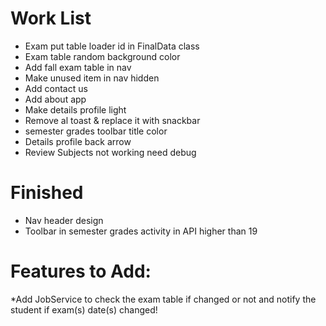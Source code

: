 # Work List #

* Exam put table loader id in FinalData class
* Exam table random background color 
* Add fall exam table in nav
* Make unused item in nav hidden
* Add contact us
* Add about app
* Make details profile light
* Remove al toast & replace it with snackbar
* semester grades toolbar title color
* Details profile back arrow
* Review Subjects not working need debug

# Finished #

* Nav header design
* Toolbar in semester grades activity in API higher than 19


# Features to Add: #

*Add JobService to check the exam table if changed or not and notify the student if exam(s) date(s) changed!